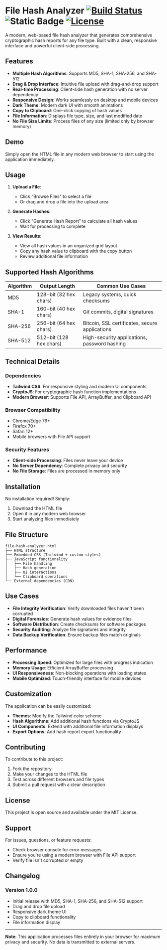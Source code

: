 # File Hash Analyzer [![Build Status](https://img.shields.io/badge/build-passing-brightgreen)](link) ![Static Badge](https://img.shields.io/badge/Validation-Pending-red) [![License](https://img.shields.io/badge/license-GPLv3.0-blue)](LICENSE)

A modern, web-based file hash analyzer that generates comprehensive cryptographic hash reports for any file type. Built with a clean, responsive interface and powerful client-side processing.

## Features

- **Multiple Hash Algorithms**: Supports MD5, SHA-1, SHA-256, and SHA-512
- **Drag & Drop Interface**: Intuitive file upload with drag-and-drop support
- **Real-time Processing**: Client-side hash generation with no server dependency
- **Responsive Design**: Works seamlessly on desktop and mobile devices
- **Dark Theme**: Modern dark UI with smooth animations
- **Copy to Clipboard**: One-click copying of hash values
- **File Information**: Displays file type, size, and last modified date
- **No File Size Limits**: Process files of any size (limited only by browser memory)

## Demo

Simply open the HTML file in any modern web browser to start using the application immediately.

## Usage

1. **Upload a File**:
   - Click "Browse Files" to select a file
   - Or drag and drop a file into the upload area

2. **Generate Hashes**:
   - Click "Generate Hash Report" to calculate all hash values
   - Wait for processing to complete

3. **View Results**:
   - View all hash values in an organized grid layout
   - Copy any hash value to clipboard with the copy button
   - Review additional file information

## Supported Hash Algorithms

| Algorithm | Output Length | Common Use Cases |
|-----------|---------------|------------------|
| MD5       | 128-bit (32 hex chars) | Legacy systems, quick checksums |
| SHA-1     | 160-bit (40 hex chars) | Git commits, digital signatures |
| SHA-256   | 256-bit (64 hex chars) | Bitcoin, SSL certificates, secure applications |
| SHA-512   | 512-bit (128 hex chars) | High-security applications, password hashing |

## Technical Details

### Dependencies
- **Tailwind CSS**: For responsive styling and modern UI components
- **CryptoJS**: For cryptographic hash function implementations
- **Modern Browser**: Supports File API, ArrayBuffer, and Clipboard API

### Browser Compatibility
- Chrome/Edge 76+
- Firefox 70+
- Safari 12+
- Mobile browsers with File API support

### Security Features
- **Client-side Processing**: Files never leave your device
- **No Server Dependency**: Complete privacy and security
- **No File Storage**: Files are processed in memory only

## Installation

No installation required! Simply:

1. Download the HTML file
2. Open it in any modern web browser
3. Start analyzing files immediately

## File Structure

```
file-hash-analyzer.html
├── HTML structure
├── Embedded CSS (Tailwind + custom styles)
├── JavaScript functionality
│   ├── File handling
│   ├── Hash generation
│   ├── UI interactions
│   └── Clipboard operations
└── External dependencies (CDN)
```

## Use Cases

- **File Integrity Verification**: Verify downloaded files haven't been corrupted
- **Digital Forensics**: Generate hash values for evidence files
- **Software Distribution**: Create checksums for software packages
- **Security Auditing**: Analyze file signatures and integrity
- **Data Backup Verification**: Ensure backup files match originals

## Performance

- **Processing Speed**: Optimized for large files with progress indication
- **Memory Usage**: Efficient ArrayBuffer processing
- **UI Responsiveness**: Non-blocking operations with loading states
- **Mobile Optimized**: Touch-friendly interface for mobile devices

## Customization

The application can be easily customized:

- **Themes**: Modify the Tailwind color scheme
- **Hash Algorithms**: Add additional hash functions via CryptoJS
- **UI Components**: Extend with additional file information displays
- **Export Options**: Add hash report export functionality

## Contributing

To contribute to this project:

1. Fork the repository
2. Make your changes to the HTML file
3. Test across different browsers and file types
4. Submit a pull request with a clear description

## License

This project is open source and available under the MIT License.

## Support

For issues, questions, or feature requests:
- Check browser console for error messages
- Ensure you're using a modern browser with File API support
- Verify file isn't corrupted or empty

## Changelog

### Version 1.0.0
- Initial release with MD5, SHA-1, SHA-256, and SHA-512 support
- Drag and drop file upload
- Responsive dark theme UI
- Copy to clipboard functionality
- File information display

---

**Note**: This application processes files entirely in your browser for maximum privacy and security. No data is transmitted to external servers.
